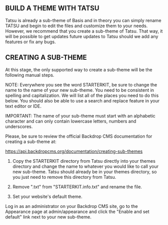 BUILD A THEME WITH TATSU
------------------------

Tatsu is already a sub-theme of Basis and in theory you can simply rename TATSU 
and begin to edit the files and customize them to your needs. However, we 
recommend that you create a sub-theme of Tatsu. That way, it will be possible 
to get updates future updates to Tatsu should we add any features or fix 
any bugs. 


CREATING A SUB-THEME
--------------------

At this stage, the only supported way to create a sub-theme will be the 
following manual steps. 

NOTE: Everywhere you see the word STARTERKIT, be sure to change the name to
the name of your new sub-theme. You need to be consistent in spelling and 
capitalization. We will list all of the places you need to do this below. 
You should also be able to use a search and replace feature in your text 
editor or IDE.

IMPORTANT: The name of your sub-theme must start with an alphabetic character 
and can only contain lowercase letters, numbers and underscores.

Please, be sure to review the official Backdrop CMS documentation for creating
a sub-theme at: 

https://api.backdropcms.org/documentation/creating-sub-themes

1) Copy the STARTERKIT directory from Tatsu directly into your themes directory
and change the name to whatever you would like to call your new sub-theme. 
Tatsu should already be in your themes directory, so you just need to remove 
this directory from Tatsu. 

2) Remove ".txt" from "STARTERKIT.info.txt" and rename the file.

3) Set your website's default theme.
   
Log in as an administrator on your Backdrop CMS site, go to the Appearance 
page at admin/appearance and click the "Enable and set default" link next 
to your new sub-theme.


